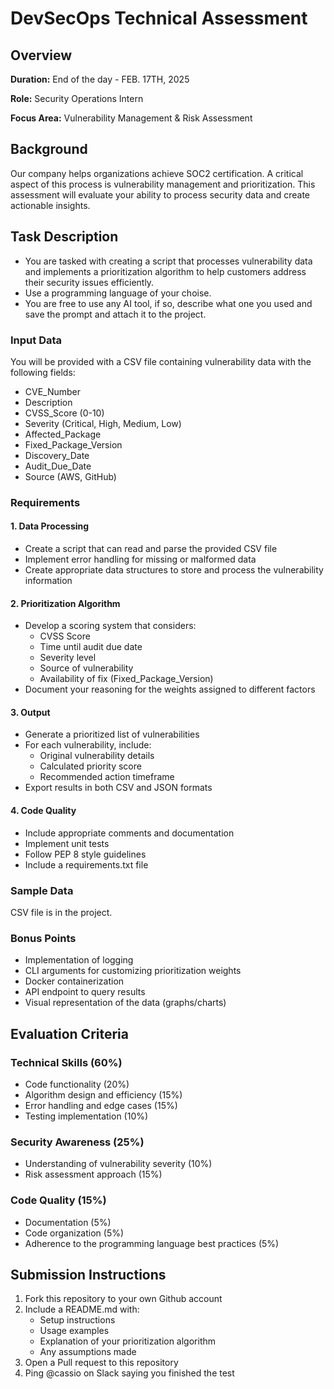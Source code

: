 # DevSecOps Technical Assessment

## Overview
**Duration:** End of the day - FEB. 17TH, 2025

**Role:** Security Operations Intern  

**Focus Area:** Vulnerability Management & Risk Assessment

## Background

Our company helps organizations achieve SOC2 certification. A critical aspect of this process is vulnerability management and prioritization. This assessment will evaluate your ability to process security data and create actionable insights.

## Task Description

- You are tasked with creating a script that processes vulnerability data and implements a prioritization algorithm to help customers address their security issues efficiently.
- Use a programming language of your choise.
- You are free to use any AI tool, if so, describe what one you used and save the prompt and attach it to the project.

### Input Data

You will be provided with a CSV file containing vulnerability data with the following fields:

* CVE_Number
* Description
* CVSS_Score (0-10)
* Severity (Critical, High, Medium, Low)
* Affected_Package
* Fixed_Package_Version
* Discovery_Date
* Audit_Due_Date
* Source (AWS, GitHub)

### Requirements

#### 1. Data Processing

* Create a script that can read and parse the provided CSV file
* Implement error handling for missing or malformed data
* Create appropriate data structures to store and process the vulnerability information

#### 2. Prioritization Algorithm

* Develop a scoring system that considers:
  * CVSS Score
  * Time until audit due date
  * Severity level
  * Source of vulnerability
  * Availability of fix (Fixed_Package_Version)
* Document your reasoning for the weights assigned to different factors

#### 3. Output

* Generate a prioritized list of vulnerabilities
* For each vulnerability, include:
  * Original vulnerability details
  * Calculated priority score
  * Recommended action timeframe
* Export results in both CSV and JSON formats

#### 4. Code Quality

* Include appropriate comments and documentation
* Implement unit tests
* Follow PEP 8 style guidelines
* Include a requirements.txt file

### Sample Data

CSV file is in the project.

### Bonus Points

* Implementation of logging
* CLI arguments for customizing prioritization weights
* Docker containerization
* API endpoint to query results
* Visual representation of the data (graphs/charts)

## Evaluation Criteria

### Technical Skills (60%)

* Code functionality (20%)
* Algorithm design and efficiency (15%)
* Error handling and edge cases (15%)
* Testing implementation (10%)

### Security Awareness (25%)

* Understanding of vulnerability severity (10%)
* Risk assessment approach (15%)

### Code Quality (15%)

* Documentation (5%)
* Code organization (5%)
* Adherence to the programming language best practices (5%)

## Submission Instructions

1. Fork this repository to your own Github account
2. Include a README.md with:
   * Setup instructions
   * Usage examples
   * Explanation of your prioritization algorithm
   * Any assumptions made
3. Open a Pull request to this repository
4. Ping @cassio on Slack saying you finished the test

